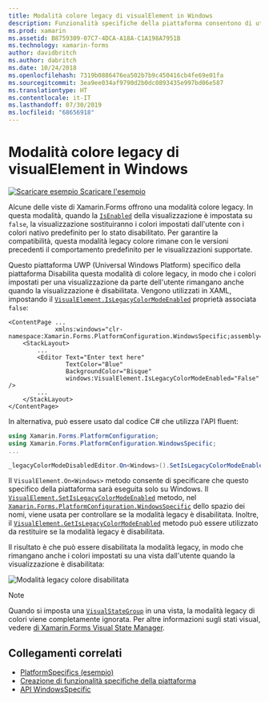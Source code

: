 ```yaml
---
title: Modalità colore legacy di visualElement in Windows
description: Funzionalità specifiche della piattaforma consentono di utilizzare funzionalità che è disponibile solo in una piattaforma specifica, senza implementare renderer personalizzati o gli effetti. In questo articolo viene illustrato come utilizzare la piattaforma Windows specifica della piattaforma che disabilita la modalità di colore legacy Xamarin.Forms.
ms.prod: xamarin
ms.assetid: B8759309-07C7-4DCA-A18A-C1A198A7951B
ms.technology: xamarin-forms
author: davidbritch
ms.author: dabritch
ms.date: 10/24/2018
ms.openlocfilehash: 7319b0886476ea502b7b9c450416cb4fe69e01fa
ms.sourcegitcommit: 3ea9ee034af9790d2b0dc0893435e997bd06e587
ms.translationtype: HT
ms.contentlocale: it-IT
ms.lasthandoff: 07/30/2019
ms.locfileid: "68656918"
---
```

# <a name="visualelement-legacy-color-mode-on-windows"></a>Modalità colore legacy di visualElement in Windows

[![Scaricare esempio](~/media/shared/download.png) Scaricare l'esempio](https://docs.microsoft.com/samples/xamarin/xamarin-forms-samples/userinterface-platformspecifics)

Alcune delle viste di Xamarin.Forms offrono una modalità colore legacy. In questa modalità, quando la [`IsEnabled`](xref:Xamarin.Forms.VisualElement.IsEnabled) della visualizzazione è impostata su `false`, la visualizzazione sostituiranno i colori impostati dall'utente con i colori nativo predefinito per lo stato disabilitato. Per garantire la compatibilità, questa modalità legacy colore rimane con le versioni precedenti il comportamento predefinito per le visualizzazioni supportate.

Questo piattaforma UWP (Universal Windows Platform) specifico della piattaforma Disabilita questa modalità di colore legacy, in modo che i colori impostati per una visualizzazione da parte dell'utente rimangano anche quando la visualizzazione è disabilitata. Vengono utilizzati in XAML, impostando il [`VisualElement.IsLegacyColorModeEnabled`](xref:Xamarin.Forms.PlatformConfiguration.WindowsSpecific.VisualElement.IsLegacyColorModeEnabledProperty) proprietà associata `false`:

```xaml
<ContentPage ...
             xmlns:windows="clr-namespace:Xamarin.Forms.PlatformConfiguration.WindowsSpecific;assembly=Xamarin.Forms.Core">
    <StackLayout>
        ...
        <Editor Text="Enter text here"
                TextColor="Blue"
                BackgroundColor="Bisque"
                windows:VisualElement.IsLegacyColorModeEnabled="False" />
        ...
    </StackLayout>
</ContentPage>
```

In alternativa, può essere usato dal codice C# che utilizza l'API fluent:

```csharp
using Xamarin.Forms.PlatformConfiguration;
using Xamarin.Forms.PlatformConfiguration.WindowsSpecific;
...

_legacyColorModeDisabledEditor.On<Windows>().SetIsLegacyColorModeEnabled(false);
```

Il `VisualElement.On<Windows>` metodo consente di specificare che questo specifico della piattaforma sarà eseguita solo su Windows. Il [`VisualElement.SetIsLegacyColorModeEnabled`](xref:Xamarin.Forms.PlatformConfiguration.WindowsSpecific.VisualElement.SetIsLegacyColorModeEnabled(Xamarin.Forms.IPlatformElementConfiguration{Xamarin.Forms.PlatformConfiguration.Windows,Xamarin.Forms.VisualElement},System.Boolean)) metodo, nel [`Xamarin.Forms.PlatformConfiguration.WindowsSpecific`](xref:Xamarin.Forms.PlatformConfiguration.WindowsSpecific) dello spazio dei nomi, viene usata per controllare se la modalità legacy è disabilitata. Inoltre, il [`VisualElement.GetIsLegacyColorModeEnabled`](xref:Xamarin.Forms.PlatformConfiguration.WindowsSpecific.VisualElement.GetIsLegacyColorModeEnabled(Xamarin.Forms.IPlatformElementConfiguration{Xamarin.Forms.PlatformConfiguration.Windows,Xamarin.Forms.VisualElement})) metodo può essere utilizzato da restituire se la modalità legacy è disabilitata.

Il risultato è che può essere disabilitata la modalità legacy, in modo che rimangano anche i colori impostati su una vista dall'utente quando la visualizzazione è disabilitata:

![](legacy-color-mode-images/legacy-color-mode-disabled.png "Modalità legacy colore disabilitata")

> [!NOTE]
> Quando si imposta una [`VisualStateGroup`](xref:Xamarin.Forms.VisualStateGroup) in una vista, la modalità legacy di colori viene completamente ignorata. Per altre informazioni sugli stati visual, vedere [di Xamarin.Forms Visual State Manager](~/xamarin-forms/user-interface/visual-state-manager.md).

## <a name="related-links"></a>Collegamenti correlati

- [PlatformSpecifics (esempio)](https://docs.microsoft.com/samples/xamarin/xamarin-forms-samples/userinterface-platformspecifics)
- [Creazione di funzionalità specifiche della piattaforma](~/xamarin-forms/platform/platform-specifics/index.md#creating-platform-specifics)
- [API WindowsSpecific](xref:Xamarin.Forms.PlatformConfiguration.WindowsSpecific)
